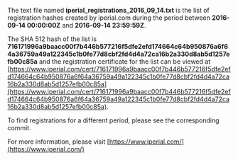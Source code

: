 The text file named **iperial_registrations_2016_09_14.txt** is the list of registration hashes created by iperial.com during the period between **2016-09-14 00:00:00Z** and **2016-09-14 23:59:59Z**.

The SHA 512 hash of the list is **716171996a9baacc00f7b446b577216f5dfe2efd174664c64b950876a6f64a36759a49a122345c1b0fe77d8cbf2fd4d4a72ca16b2a330d8ab5d1257efb00c85a** and the registration certificate for the list can be viewed at [https://www.iperial.com/cert/716171996a9baacc00f7b446b577216f5dfe2efd174664c64b950876a6f64a36759a49a122345c1b0fe77d8cbf2fd4d4a72ca16b2a330d8ab5d1257efb00c85a](https://www.iperial.com/cert/716171996a9baacc00f7b446b577216f5dfe2efd174664c64b950876a6f64a36759a49a122345c1b0fe77d8cbf2fd4d4a72ca16b2a330d8ab5d1257efb00c85a).

To find registrations for a different period, please see the corresponding commit.

For more information, please visit [https://www.iperial.com/](https://www.iperial.com/)
